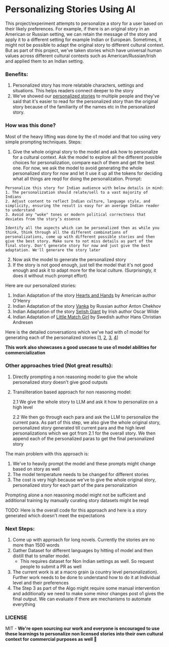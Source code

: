 # Personalizing Stories Using AI

This project/experiment attempts to personalize a story for a user based on their likely preferences. For example, if there is an original story in an American or Russian setting, we can retain the message of the story and apply it to a different setting for example Indian or European. Sometimes, it might not be possible to adapt the original story to different cultural context. But as part of this project, we've taken stories which have universal human values across different cultural contexts such as American/Russian/Irish and applied them to an Indian setting. 

### Benefits:
1. Personalized story has more relatable characters, settings and situations. This helps readers connect deeper to the story
2. We've showed our [personalized stories](https://github.com/desik1998/PersonalizingStoriesUsingAI/tree/main/PersonalizedStories) to multiple people and they've said that it's easier to read for the personalized story than the original story because of the familiarity of the names etc in the personalized story.

### How was this done?

Most of the heavy lifting was done by the o1 model and that too using very simple prompting techniques. Steps:
1. Give the whole original story to the model and ask how to personalize for a cultural context. Ask the model to explore all the different possible choices for personalization, compare each of them and get the best one. For now, we ask the model to avoid generating the whole personalized story for now and let it use it up all the tokens for deciding what all things are reqd for doing the personalization.
Prompt:
```
Personalize this story for Indian audience with below details in mind:
1. The personalization should relate/sell to a vast majority of Indians
2. Adjust content to reflect Indian culture, language style, and simplicity, ensuring the result is easy for an average Indian reader to understand
3. Avoid any "woke" tones or modern political correctness that deviates from the story’s essence

Identify all the aspects which can be personalized then as while you think, think through all the different combinations of personalizations, come up with different possible stories and then give the best story. Make sure to not miss details as part of the final story. Don't generate story for now and just give the best adaptation. We'll generare the story later
```
2. Now ask the model to generate the personalized story
3. If the story is not good enough, just tell the model that it's not good enough and ask it to adapt more for the local culture. (Surprisingly, it does it without much prompt effort)

Here are our personalized stories:
1. Indian Adaptation of the story [Hearts and Hands](https://americanliterature.com/author/o-henry/short-story/hearts-and-hands/) by American author O'Henry
2. Indian Adaptation of the story [Vanka](https://americanliterature.com/author/anton-chekhov/short-story/vanka/) by Russian author Anton Chekhov
3. Indian Adaptation of the story [Selish Giant](https://americanliterature.com/author/oscar-wilde/short-story/the-selfish-giant/) by Irish author Oscar Wilde
4. Indian Adaptation of [Little Match Girl](https://americanliterature.com/author/hans-christian-andersen/short-story/the-little-match-girl/) by Swedish author Hans Christian Andresen 

Here is the detailed conversations which we've had with o1 model for generating each of the personalized stories [[1](https://chatgpt.com/share/6762e3f7-0994-8011-853b-1b1553bc7f82), [2](https://chatgpt.com/share/676bd09b-12d4-8011-9102-da7defbff2b9), [3](https://chatgpt.com/share/6762e40a-21e8-8011-b32d-7865f5e53814), [4](https://chatgpt.com/share/676c0aca-04a0-8011-b81a-e6577126e1b9)]

**This work also showcases a good usecase to use o1 model abilities for commercialization**

### Other approaches tried (Not great results):
1. Directly prompting a non reasoning model to give the whole personalized story doesn't give good outputs
2. Transliteration based approach for non reasoning model:

   2.1 We give the whole story to LLM and ask it how to personalize on a high level

   2.2 We then go through each para and ask the LLM to personalize the current para. As part of this step, we also give the whole original story, personalized story generated till current para and the high level personalizations which we got from 2.1 for the overall story. We then append each of the personalized paras to get the final personalized story

The main problem with this approach is:
1. We've to heavily prompt the model and these prompts might change based on story as well
2. The model temperature needs to be changed for different stories
3. The cost is very high because we've to give the whole original story, personalized story for each part of the para personalization

Prompting alone a non reasoning model might not be sufficient and additional training by manually curating story datasets might be reqd

TODO: Here is the overall code for this approach and here is a story generated which doesn't meet the expectations

### Next Steps:
1. Come up with approach for long novels. Currently the stories are no more than 1500 words
2. Gather Dataset for different languages by hitting o1 model and then distill that to smaller model.
   * This requires dataset for Non Indian settings as well. So request people to submit a PR as well
3. The current work is at a macro grain (a country level personalization). Further work needs to be done to understand how to do it at Individual level and their preferences
4. The Step 3 as part of the Algo might require some manual intervention and additionally we need to make some minor changes post o1 gives the final output. We can evaluate if there are mechanisms to automate everything

### LICENSE
MIT - **We're open sourcing our work and everyone is encouraged to use these learnings to personalize non licensed stories into their own cultural context for commercial purposes as well 🙂**
